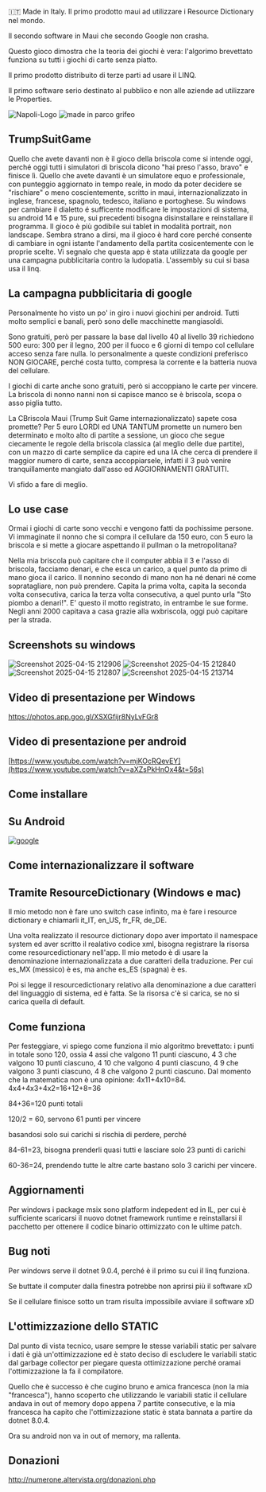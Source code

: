 :it: Made in Italy. Il primo prodotto maui ad utilizzare i Resource Dictionary nel mondo.

Il secondo software in Maui che secondo Google non crasha.

Questo gioco dimostra che la teoria dei giochi è vera: l'algorimo brevettato funziona su tutti i giochi di carte senza piatto.

Il primo prodotto distribuito di terze parti ad usare il LINQ.

Il primo software serio destinato al pubblico e non alle aziende ad utilizzare le Properties.

![Napoli-Logo](https://github.com/user-attachments/assets/8163c808-62d3-40d3-bce3-0957e57bc26a)
![made in parco grifeo](https://github.com/user-attachments/assets/fadbf046-aeae-4f11-bda4-eb332c701d56)


## TrumpSuitGame
Quello che avete davanti non è il gioco della briscola come si intende oggi, perché oggi tutti i simulatori di briscola dicono "hai preso l'asso, bravo" e finisce lì. Quello che avete davanti è un simulatore equo e professionale, con punteggio aggiornato in tempo reale, in modo da poter decidere se "rischiare" o meno coscientemente, scritto in maui, internazionalizzato in inglese, francese, spagnolo, tedesco, italiano e portoghese.
Su windows per cambiare il dialetto é sufficente modificare le impostazioni di sistema, su android 14 e 15 pure, sui precedenti bisogna disinstallare e reinstallare il programma.
Il gioco è più godibile sui tablet in modalità portrait, non landscape.
Sembra strano a dirsi, ma il gioco è hard core perché consente di cambiare in ogni istante l'andamento della partita cosicentemente con le proprie scelte.
Vi segnalo che questa app è stata utilizzata da google per una campagna pubblicitaria contro la ludopatia.
L'assembly su cui si basa usa il linq.


## La campagna pubblicitaria di google

Personalmente ho visto un po' in giro i nuovi giochini per android. Tutti molto semplici e banali, però sono delle macchinette mangiasoldi.

Sono gratuiti, però per passare la base dal livello 40 al livello 39 richiedono 500 euro: 300 per il legno, 200 per il fuoco e 6 giorni di tempo col cellulare acceso senza fare nulla. Io personalmente a queste condizioni preferisco NON GIOCARE, perché costa tutto, compresa la corrente e la batteria nuova del cellulare.

I giochi di carte anche sono gratuiti, però si accoppiano le carte per vincere. La briscola di nonno nanni non si capisce manco se è briscola, scopa o asso piglia tutto.

La CBriscola Maui (Trump Suit Game internazionalizzato) sapete cosa promette? Per 5 euro LORDI ed UNA TANTUM promette un numero ben determinato e molto alto di partite a sessione, un gioco che segue ciecamente le regole della briscola classica (al meglio delle due partite), con un mazzo di carte semplice da capire ed una IA che cerca di prendere il maggior numero di carte, senza accoppiarsele, infatti il 3 può venire tranquillamente mangiato dall'asso ed AGGIORNAMENTI GRATUITI.

Vi sfido a fare di meglio.

## Lo use case

Ormai i giochi di carte sono vecchi e vengono fatti da pochissime persone. Vi immaginate il nonno che si compra il cellulare da 150 euro, con 5 euro la briscola e si mette a giocare aspettando il pullman o la metropolitana?

Nella mia briscola può capitare che il computer abbia il 3 e l'asso di briscola, facciamo denari, e che esca un carico, a quel punto da primo di mano gioca il carico.
Il nonnino secondo di mano non ha né denari né come sopratagliare, non può prendere. Capita la prima volta, capita la seconda volta consecutiva, carica la terza volta consecutiva, a quel punto urla "Sto piombo a denari!".
E' questo il motto registrato, in entrambe le sue forme.
Negli anni 2000 capitava a casa grazie alla wxbriscola, oggi può capitare per la strada.

## Screenshots su windows

![Screenshot 2025-04-15 212906](https://github.com/user-attachments/assets/9e5d2f7d-ccc2-4cda-8cc6-740c75cf8754)
![Screenshot 2025-04-15 212840](https://github.com/user-attachments/assets/004fdcd6-d181-43bc-acc3-b041758ea288)
![Screenshot 2025-04-15 212807](https://github.com/user-attachments/assets/a0be0e15-3631-4c1b-b350-5d206d3e1b90)
![Screenshot 2025-04-15 213714](https://github.com/user-attachments/assets/ce8d9945-f1bd-458d-808c-6f6f87ac020a)

## Video di presentazione per Windows

https://photos.app.goo.gl/XSXGfijr8NyLvFGr8


## Video di presentazione per android

[https://www.youtube.com/watch?v=mjKOcRQevEY](https://www.youtube.com/watch?v=aXZsPkHnOx4&t=56s)

## Come installare

## Su Android

[![google](https://play.google.com/intl/it_it/badges/static/images/badges/en_badge_web_generic.png)](https://play.google.com/store/apps/details?id=org.altervista.numerone.trumpsuitgame)


## Come internazionalizzare il software
## Tramite ResourceDictionary (Windows e mac)
Il mio metodo non è fare uno switch case infinito, ma è fare i resource dictionary e chiamarli it_IT, en_US, fr_FR, de_DE.

Una volta realizzato il resource dictionary dopo aver importato il namespace system ed aver scritto il realativo codice xml, bisogna registrare la risorsa come resourcedictionary nell'app. Il mio metodo è di usare la denominazione internazionalizzata a due caratteri della traduzione.
Per cui es_MX (messico) è es, ma anche es_ES (spagna) è es.

Poi si legge il resourcedictionary relativo alla denominazione a due caratteri del linguaggio di sistema, ed è fatta. Se la risorsa c'è si carica, se no si carica quella di default.


## Come funziona
Per festeggiare, vi spiego come funziona il mio algoritmo brevettato:
i punti in totale sono 120, ossia 4 assi che valgono 11 punti ciascuno, 4 3 che valgono 10 punti ciascuno, 4 10 che valgono 4 punti ciascuno, 4 9 che valgono 3 punti ciascuno, 4 8 che valgono 2 punti ciascuno.
Dal momento che la matematica non è una opinione:
4x11+4x10=84.
4x4+4x3+4x2=16+12+8=36

84+36=120 punti totali

120/2 = 60, servono 61 punti per vincere

basandosi solo sui carichi si rischia di perdere, perché

84-61=23, bisogna prenderli quasi tutti e lasciare solo 23 punti di carichi

60-36=24, prendendo tutte le altre carte bastano solo 3 carichi per vincere.

## Aggiornamenti

Per windows i package msix sono platform indepedent ed in IL, per cui è sufficiente scaricarsi il nuovo dotnet framework runtime e reinstallarsi il pacchetto per ottenere il codice binario ottimizzato con le ultime patch.

## Bug noti
Per windows serve il dotnet 9.0.4, perché è il primo su cui il linq funziona.

Se buttate il computer dalla finestra potrebbe non aprirsi più il software xD

Se il cellulare finisce sotto un tram risulta impossibile avviare il software xD

## L'ottimizzazione dello STATIC

Dal punto di vista tecnico, usare sempre le stesse variabili static per salvare i dati è già un'ottimizzazione ed è stato deciso di escludere le variabili static dal garbage collector per piegare questa ottimizzazione perché oramai l'ottimizzazione la fa il compilatore.

Quello che è successo è che cugino bruno e amica francesca (non la mia "francesca"), hanno scoperto che utilizzando le variabili static il cellulare andava in out of memory dopo appena 7 partite consecutive, e la mia francesca ha capito che l'ottimizzazione static è stata bannata a partire da dotnet 8.0.4.

Ora su android non va in out of memory, ma rallenta.

## Donazioni

http://numerone.altervista.org/donazioni.php
